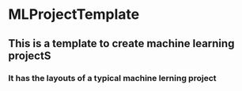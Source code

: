 # MLProjectTemplate
## This is a template to create machine learning projectS
### It has the layouts of a typical machine lerning project